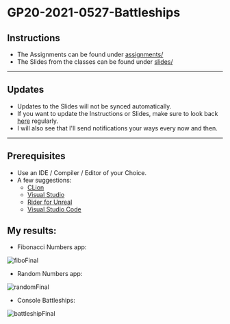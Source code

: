 # GP20-2021-0527-Battleships
## Instructions
- The Assignments can be found under [assignments/](assignments/)
- The Slides from the classes can be found under [slides/](slides/)
---
## Updates
- Updates to the Slides will not be synced automatically.
- If you want to update the Instructions or Slides, make sure to look back [here](https://github.com/marczaku/GP20-2021-0527-Battleships) regularly.
- I will also see that I'll send notifications your ways every now and then.
---
## Prerequisites
- Use an IDE / Compiler / Editor of your Choice.
- A few suggestions:
  - [CLion](https://www.jetbrains.com/clion/)
  - [Visual Studio](https://visualstudio.microsoft.com/downloads/)
  - [Rider for Unreal](https://www.jetbrains.com/lp/rider-unreal/)
  - [Visual Studio Code](https://code.visualstudio.com)
## My results:
- Fibonacci Numbers app:

![fiboFinal](https://user-images.githubusercontent.com/69099899/120718729-0c13e380-c4ca-11eb-8fb9-0ddbe34efb5b.gif)

- Random Numbers app:

![randomFinal](https://user-images.githubusercontent.com/69099899/120718740-10400100-c4ca-11eb-9d02-2ea67e8ed045.gif)

- Console Battleships:

![battleshipFinal](https://user-images.githubusercontent.com/69099899/120830990-601cd780-c55f-11eb-8ba1-98b037636f9f.gif)

